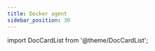 ```yaml
---
title: Docker agent
sidebar_position: 30
---
```


import DocCardList from '@theme/DocCardList';

<DocCardList />